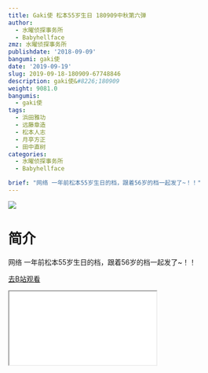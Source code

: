 ```yaml
---
title: Gaki使 松本55岁生日 180909中秋第六弹
author:
  - 水曜侦探事务所
  - Babyhellface
zmz: 水曜侦探事务所
publishdate: '2018-09-09'
bangumi: gaki使
date: '2019-09-19'
slug: 2019-09-18-180909-67748846
description: gaki使&#8226;180909
weight: 9081.0
bangumis:
  - gaki使
tags:
  - 浜田雅功
  - 远藤章造
  - 松本人志
  - 月亭方正
  - 田中直树
categories:
  - 水曜侦探事务所
  - Babyhellface

brief: "网络 一年前松本55岁生日的档，跟着56岁的档一起发了~！！"
---
```

![](https://raw.githubusercontent.com/tcgriffith/owaraisite/master/static/tmpimg/925abc809e611e792acea94f00f7a9c43cfde752.jpg.480.jpg)
# 简介  
网络
一年前松本55岁生日的档，跟着56岁的档一起发了~！！  

[去B站观看](https://www.bilibili.com/video/av67748846/)
<div class ="resp-container"><iframe class="testiframe" src="//player.bilibili.com/player.html?aid=67748846"", scrolling="no", allowfullscreen="true" > </iframe></div> 
